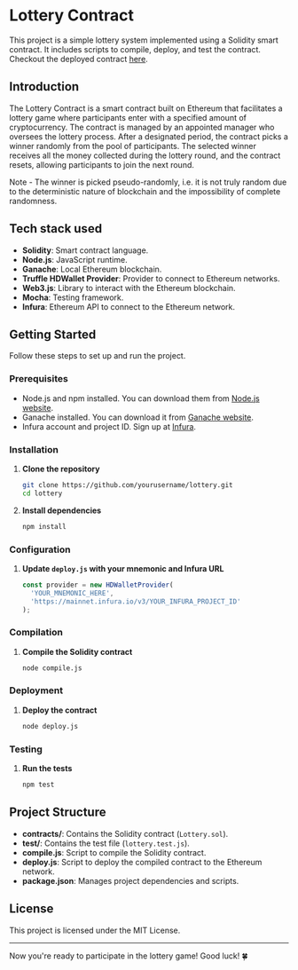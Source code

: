 # Lottery Contract

This project is a simple lottery system implemented using a Solidity smart contract. It includes scripts to compile, deploy, and test the contract.
Checkout the deployed contract [here](https://sepolia.etherscan.io/address/0x4E62aF6cEfb311f3de9EBb6B7369f43Fd9Bc93b6).

## Introduction

The Lottery Contract is a smart contract built on Ethereum that facilitates a lottery game where participants enter with a specified amount of cryptocurrency. The contract is managed by an appointed manager who oversees the lottery process. After a designated period, the contract picks a winner randomly from the pool of participants. The selected winner receives all the money collected during the lottery round, and the contract resets, allowing participants to join the next round.

Note - The winner is picked pseudo-randomly, i.e. it is not truly random due to the deterministic nature of blockchain and the impossibility of complete randomness.

## Tech stack used

- **Solidity**: Smart contract language.
- **Node.js**: JavaScript runtime.
- **Ganache**: Local Ethereum blockchain.
- **Truffle HDWallet Provider**: Provider to connect to Ethereum networks.
- **Web3.js**: Library to interact with the Ethereum blockchain.
- **Mocha**: Testing framework.
- **Infura**: Ethereum API to connect to the Ethereum network.

## Getting Started

Follow these steps to set up and run the project.

### Prerequisites

- Node.js and npm installed. You can download them from [Node.js website](https://nodejs.org/).
- Ganache installed. You can download it from [Ganache website](https://www.trufflesuite.com/ganache).
- Infura account and project ID. Sign up at [Infura](https://infura.io/).

### Installation

1. **Clone the repository**
    ```sh
    git clone https://github.com/yourusername/lottery.git
    cd lottery
    ```

2. **Install dependencies**
    ```sh
    npm install
    ```

### Configuration

1. **Update `deploy.js` with your mnemonic and Infura URL**
    ```javascript
    const provider = new HDWalletProvider(
      'YOUR_MNEMONIC_HERE',
      'https://mainnet.infura.io/v3/YOUR_INFURA_PROJECT_ID'
    );
    ```

### Compilation

1. **Compile the Solidity contract**
    ```sh
    node compile.js
    ```

### Deployment

1. **Deploy the contract**
    ```sh
    node deploy.js
    ```

### Testing

1. **Run the tests**
    ```sh
    npm test
    ```

## Project Structure

- **contracts/**: Contains the Solidity contract (`Lottery.sol`).
- **test/**: Contains the test file (`lottery.test.js`).
- **compile.js**: Script to compile the Solidity contract.
- **deploy.js**: Script to deploy the compiled contract to the Ethereum network.
- **package.json**: Manages project dependencies and scripts.

## License

This project is licensed under the MIT License.

---

Now you're ready to participate in the lottery game! Good luck! 🍀
